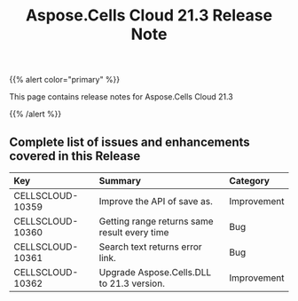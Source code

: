 ﻿---
title: Aspose.Cells Cloud 21.3 Release Note
second_title: Aspose.Cells Cloud Documen
type: docs
url: /ar/aspose-cells-cloud-21-3-release-notes/
description: Aspose.Cells Cloud supports Excel to create, convert, merge, split, protected, inner object operation, and so on
weight: 70
---
{{% alert color="primary" %}} 

This page contains release notes for Aspose.Cells Cloud 21.3

{{% /alert %}} 
## **Complete list of issues and enhancements covered in this Release**

|**Key**|**Summary**|**Category**|
|:- |:- |:- |
|CELLSCLOUD-10359 |Improve the API of save as.|Improvement   |
|CELLSCLOUD-10360 |Getting range returns same result every time|Bug |
|CELLSCLOUD-10361 |Search text returns error link.|Bug  |
|CELLSCLOUD-10362 |Upgrade Aspose.Cells.DLL to 21.3 version.|Improvement |
